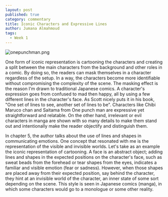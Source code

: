 ```yaml
---
layout: post
published: true
category: commentary
title: Iconic Characters and Expressive Lines
author: Jumana Almahmoud
tags:
  - Week 1
---
```


![onepunchman.png]({{site.baseurl}}/assets/onepunchman.png)

One form of iconic representation is cartooning the characters and creating a split between the main characters from the background and other roles in a comic. By doing so, the readers can mask themselves in a character regardless of the setup. In a way,  the characters become more identifiable without compromising the complexity of the scene. The masking effect is the reason I'm drawn to traditional Japanese comics. A character's expression goes from confused to mad then happy, all by using a few different lines in the character's face.  As Scott nicely puts it in his book, "One set of lines to see, another set of lines to be". Characters like Chibi Maruco chan and Saitama from One punch man are expressive yet straightforward and relatable. On the other hand, irrelevant or evil characters in manga are shown with so many details to make them stand out and intentionally make the reader objectify and distinguish them.

In chapter 5, the author talks about the use of lines and shapes in communicating emotions. One concept that resonated with me is the representation of the visible and invisible worlds. Let's take as an example the iconic representation of cartooning. A face is an abstract object; adding lines and shapes in the expected positions on the character's face, such as sweat beads from the forehead or tear shapes from the eyes, indicates a familiar and visible emotion (fear or sadness). However, when those shapes are placed away from their expected position, say behind the character, they hint at an invisible world of the character, an inner state of some sort depending on the scene. This style is seen in Japanese comics (manga), in which some characters would go to a monologue or some other reality.
